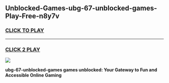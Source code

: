 
## Unblocked-Games-ubg-67-unblocked-games-Play-Free-n8y7v
<h3>
<a href="https://premium76.site?title=ubg-67-unblocked-games&ref=12A">CLICK TO PLAY</a></h3>
<hr>

<h3>
<a href="https://premium76.site?title=ubg-67-unblocked-games&ref=12A">CLICK 2 PLAY</a>
  
</h3>

<a href="https://premium76.site?title=ubg-67-unblocked-games&ref=12A"><img src="https://clearcache.store/games.png"></a>


**ubg-67-unblocked-games games unblocked: Your Gateway to Fun and Accessible Online Gaming**
